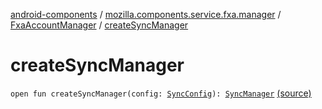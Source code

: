 [android-components](../../index.md) / [mozilla.components.service.fxa.manager](../index.md) / [FxaAccountManager](index.md) / [createSyncManager](./create-sync-manager.md)

# createSyncManager

`open fun createSyncManager(config: `[`SyncConfig`](../../mozilla.components.service.fxa/-sync-config/index.md)`): `[`SyncManager`](../../mozilla.components.service.fxa.sync/-sync-manager/index.md) [(source)](https://github.com/mozilla-mobile/android-components/blob/master/components/service/firefox-accounts/src/main/java/mozilla/components/service/fxa/manager/FxaAccountManager.kt#L892)